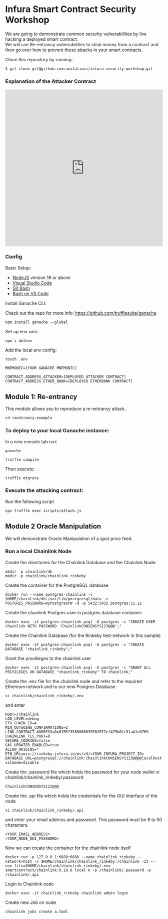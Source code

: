 # Infura Smart Contract Security Workshop

We are going to demonstrate common security vulnerabilities by live hacking a deployed smart contract.  
We will use Re-entrancy vulnerabilities to steal money from a contract and then go over how to prevent these attacks in your smart contracts. 

Clone this repository by running:

```
$ git clone git@github.com:anataliocs/infura-security-workshop.git
```

### Explanation of the Attacker Contract
<iframe src="https://quizlet.com/830167477/match/embed?i=5cize0&x=1jj1" height="500" width="100%" style="border:0"></iframe>

### Config

Basic Setup:

- [NodeJS](https://nodejs.org/en/) version 16 or above
- [Visual Studio Code](https://code.visualstudio.com/)
- [Git Bash](https://git-scm.com/downloads)
- [Bash on VS Code](https://www.shanebart.com/set-default-vscode-terminal/)

Install Ganache CLI:

Check out the repo for more info: https://github.com/trufflesuite/ganache

```
npm install ganache --global
```

Set up env vars:

```bash
npm i dotenv
```

Add the local env config:

```
touch .env
```


```text
MNEMONIC=[YOUR GANACHE MNEMONIC]

CONTRACT_ADDRESS_ATTACKER=[DEPLOYED ATTACKER CONTRACT]
CONTRACT_ADDRESS_ETHER_BANK=[DEPLOYED ETHERBANK CONTRACT]
```

## Module 1: Re-entrancy

This module allows you to reproduce a re-entrancy attack.

```
cd reentrancy-example
```

### To deploy to your local Ganache instance:

In a new console tab run:

```
ganache
```

```
truffle compile
```

Then execute:

```
truffle migrate
```

### Execute the attacking contract:

Run the following script

```bash
npx truffle exec scripts/attack.js 
```

## Module 2 Oracle Manipulation


We will demonstrate Oracle Manipulation of a spot price feed.

### Run a local Chainlink Node

Create the directories for the Chainlink Database and the Chainlink Node:

```
mkdir -p chainlink/db
mkdir -p chainlink/chainlink_rinkeby
```

Create the container for the PostgreSQL database

`docker run --name postgres-chainlink -v $HOME/chainlink/db:/var/lib/postgresql/data -e POSTGRES_PASSWORD=myPostgresPW -d -p 5432:5432 postgres:11.12`

Create the chainlink Postgres user in postgres database container:

`docker exec -it postgres-chainlink psql -U postgres -c "CREATE USER chainlink WITH PASSWORD 'ChainlinkCONSENSYS123@@@';"`

Create the Chainlink Database (for the Rinkeby test-network in this sample)

`docker exec -it postgres-chainlink psql -U postgres -c "CREATE DATABASE "chainlink_rinkeby";"`

Grant the provilieges to the chainlink user

`docker exec -it postgres-chainlink psql -U postgres -c "GRANT ALL PRIVILEGES ON DATABASE "chainlink_rinkeby" TO chainlink;"`

Create the .env file for the chainlink node and refer to the required Ethereum network and to our new Postgres Database

`vi chainlink/chainlink_rinkeby/.env`

and enter

```
ROOT=/chainlink
LOG_LEVEL=debug
ETH_CHAIN_ID=4
MIN_OUTGOING_CONFIRMATIONS=2
LINK_CONTRACT_ADDRESS=0x01BE23585060835E02B77ef475b0Cc51aA1e0709
CHAINLINK_TLS_PORT=0
SECURE_COOKIES=false
GAS_UPDATER_ENABLED=true
ALLOW_ORIGINS=*
ETH_URL=wss://rinkeby.infura.io/ws/v3/<YOUR_INFURA_PROJECT_ID>
DATABASE_URL=postgresql://chainlink:ChainlinkCONSENSYS123@@@@localhost:5432/chainlink_rinkeby?sslmode=disable
```

Create the .password file which holds the password for your node wallet
vi chainlink/chainlink_rinkeby/.password

```
ChainlinkCONSENSYS123@@@
```

Create the .api file which holds the credentials for the GUI interface of the node
```
vi chainlink/chainlink_rinkeby/.api
```
and enter your email address and password. This password must be 8 to 50 characters.

```
<YOUR_EMAIL_ADDRESS>
<YOUR_NODE_GUI_PASSWORD>
```

Now we can create the container for the chainlink node itself
```
docker run -p 127.0.0.1:6688:6688 --name chainlink_rinkeby --network=host -v $HOME/chainlink/chainlink_rinkeby:/chainlink -it --env-file=$HOME/chainlink/chainlink_rinkeby/.env smartcontract/chainlink:0.10.8 local n -p /chainlink/.password -a /chainlink/.api
```

Login to Chainlink node

`docker exec -it chainlink_rinkeby chainlink admin login`

Create new Job on node

`chainlink jobs create a.toml`





